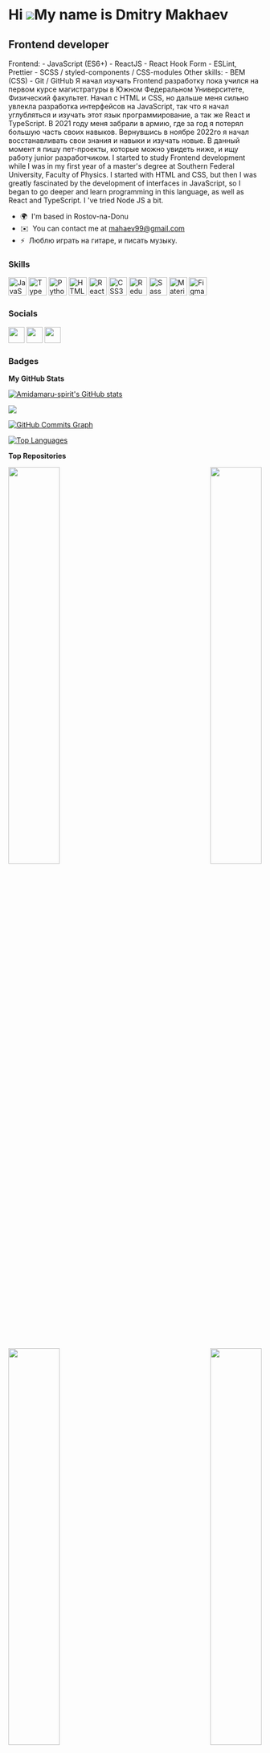 Hi ![](https://user-images.githubusercontent.com/18350557/176309783-0785949b-9127-417c-8b55-ab5a4333674e.gif)My name is Dmitry Makhaev
======================================================================================================================================

Frontend developer
------------------

Frontend: - JavaScript (ES6+) - ReactJS - React Hook Form - ESLint, Prettier - SCSS / styled-components / CSS-modules Other skills: - BEM (CSS) - Git / GitHub Я начал изучать Frontend разработку пока учился на первом курсе магистратуры в Южном Федеральном Университете, Физический факультет. Начал с HTML и CSS, но дальше меня сильно увлекла разработка интерфейсов на JavaScript, так что я начал углубляться и изучать этот язык программирование, а так же React и TypeScript. В 2021 году меня забрали в армию, где за год я потерял большую часть своих навыков. Вернувшись в ноябре 2022го я начал восстанавливать свои знания и навыки и изучать новые. В данный момент я пишу пет-проекты, которые можно увидеть ниже, и ищу работу junior разработчиком. I started to study Frontend development while I was in my first year of a master's degree at Southern Federal University, Faculty of Physics. I started with HTML and CSS, but then I was greatly fascinated by the development of interfaces in JavaScript, so I began to go deeper and learn programming in this language, as well as React and TypeScript. I 've tried Node JS a bit.

* 🌍  I'm based in Rostov-na-Donu
* ✉️  You can contact me at [mahaev99@gmail.com](mailto:mahaev99@gmail.com)
* ⚡  Люблю играть на гитаре, и писать музыку.

### Skills


<p align="left">
<a href="https://developer.mozilla.org/en-US/docs/Web/JavaScript" target="_blank" rel="noreferrer"><img src="https://raw.githubusercontent.com/danielcranney/readme-generator/main/public/icons/skills/javascript-colored.svg" width="36" height="36" alt="JavaScript" /></a>
<a href="https://www.typescriptlang.org/" target="_blank" rel="noreferrer"><img src="https://raw.githubusercontent.com/danielcranney/readme-generator/main/public/icons/skills/typescript-colored.svg" width="36" height="36" alt="TypeScript" /></a>
<a href="https://www.python.org/" target="_blank" rel="noreferrer"><img src="https://raw.githubusercontent.com/danielcranney/readme-generator/main/public/icons/skills/python-colored.svg" width="36" height="36" alt="Python" /></a>
<a href="https://developer.mozilla.org/en-US/docs/Glossary/HTML5" target="_blank" rel="noreferrer"><img src="https://raw.githubusercontent.com/danielcranney/readme-generator/main/public/icons/skills/html5-colored.svg" width="36" height="36" alt="HTML5" /></a>
<a href="https://reactjs.org/" target="_blank" rel="noreferrer"><img src="https://raw.githubusercontent.com/danielcranney/readme-generator/main/public/icons/skills/react-colored.svg" width="36" height="36" alt="React" /></a>
<a href="https://www.w3.org/TR/CSS/#css" target="_blank" rel="noreferrer"><img src="https://raw.githubusercontent.com/danielcranney/readme-generator/main/public/icons/skills/css3-colored.svg" width="36" height="36" alt="CSS3" /></a>
<a href="https://redux.js.org/" target="_blank" rel="noreferrer"><img src="https://raw.githubusercontent.com/danielcranney/readme-generator/main/public/icons/skills/redux-colored.svg" width="36" height="36" alt="Redux" /></a>
<a href="https://sass-lang.com/" target="_blank" rel="noreferrer"><img src="https://raw.githubusercontent.com/danielcranney/readme-generator/main/public/icons/skills/sass-colored.svg" width="36" height="36" alt="Sass" /></a>
<a href="https://mui.com/" target="_blank" rel="noreferrer"><img src="https://raw.githubusercontent.com/danielcranney/readme-generator/main/public/icons/skills/materialui-colored.svg" width="36" height="36" alt="Material UI" /></a>
<a href="https://www.figma.com/" target="_blank" rel="noreferrer"><img src="https://raw.githubusercontent.com/danielcranney/readme-generator/main/public/icons/skills/figma-colored.svg" width="36" height="36" alt="Figma" /></a>
</p>


### Socials

<p align="left"> <a href="https://www.github.com/Amidamaru-spirit" target="_blank" rel="noreferrer"><img src="https://raw.githubusercontent.com/danielcranney/readme-generator/main/public/icons/socials/github.svg" width="32" height="32" /></a> <a href="http://www.instagram.com/amidamaru_spirit" target="_blank" rel="noreferrer"><img src="https://raw.githubusercontent.com/danielcranney/readme-generator/main/public/icons/socials/instagram.svg" width="32" height="32" /></a> <a href="https://www.linkedin.com/in/дмитрий-махаев-45b274261" target="_blank" rel="noreferrer"><img src="https://raw.githubusercontent.com/danielcranney/readme-generator/main/public/icons/socials/linkedin.svg" width="32" height="32" /></a></p>

### Badges

<b>My GitHub Stats</b>

<a href="http://www.github.com/Amidamaru-spirit"><img src="https://github-readme-stats.vercel.app/api?username=Amidamaru-spirit&show_icons=true&hide=&count_private=true&title_color=facc15&text_color=ffffff&icon_color=a855f7&bg_color=312e81&hide_border=true&show_icons=true" alt="Amidamaru-spirit's GitHub stats" /></a>

<a href="http://www.github.com/Amidamaru-spirit"><img src="https://github-readme-streak-stats.herokuapp.com/?user=Amidamaru-spirit&stroke=ffffff&background=312e81&ring=facc15&fire=facc15&currStreakNum=ffffff&currStreakLabel=facc15&sideNums=ffffff&sideLabels=ffffff&dates=ffffff&hide_border=true" /></a>

<a href="http://www.github.com/Amidamaru-spirit"><img src="https://github-readme-activity-graph.cyclic.app/graph?username=Amidamaru-spirit&bg_color=312e81&color=ffffff&line=a855f7&point=ffffff&area_color=312e81&area=true&hide_border=true&custom_title=GitHub%20Commits%20Graph" alt="GitHub Commits Graph" /></a>

<a href="https://github.com/Amidamaru-spirit" align="left"><img src="https://github-readme-stats.vercel.app/api/top-langs/?username=Amidamaru-spirit&langs_count=10&title_color=facc15&text_color=ffffff&icon_color=a855f7&bg_color=312e81&hide_border=true&locale=en&custom_title=Top%20%Languages" alt="Top Languages" /></a>

<b>Top Repositories</b>

<div width="100%" align="center"><a href="https://github.com/Amidamaru-spirit/sneak-and-skate" align="left"><img align="left" width="45%" src="https://github-readme-stats.vercel.app/api/pin/?username=Amidamaru-spirit&repo=sneak-and-skate&title_color=facc15&text_color=ffffff&icon_color=a855f7&bg_color=312e81&hide_border=true&locale=en" /></a><a href="https://github.com/Amidamaru-spirit/-hello-world" align="right"><img align="right" width="45%" src="https://github-readme-stats.vercel.app/api/pin/?username=Amidamaru-spirit&repo=-hello-world&title_color=facc15&text_color=ffffff&icon_color=a855f7&bg_color=312e81&hide_border=true&locale=en" /></a></div><br /><br /><br /><br /><br /><br /><br />

<br /><br /><br /><br /><br />

<div width="100%" align="center"><a href="https://github.com/Amidamaru-spirit/skillbox_intensive" align="left"><img align="left" width="45%" src="https://github-readme-stats.vercel.app/api/pin/?username=Amidamaru-spirit&repo=skillbox_intensive&title_color=facc15&text_color=ffffff&icon_color=a855f7&bg_color=312e81&hide_border=true&locale=en" /></a><a href="https://github.com/Amidamaru-spirit/papa-johns-land" align="right"><img align="right" width="45%" src="https://github-readme-stats.vercel.app/api/pin/?username=Amidamaru-spirit&repo=papa-johns-land&title_color=facc15&text_color=ffffff&icon_color=a855f7&bg_color=312e81&hide_border=true&locale=en" /></a></div>
